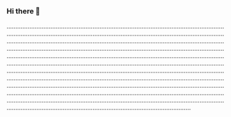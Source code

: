 ### Hi there 👋

.............................................................................................................................................................................................................................................................................................................................................................................................................................................................................................................................................................................................................................................................................................................................................................................................................................................................................................................................................................................................................................................................................................................................................................................................................................................................................................................................................................................................................................................................................................................................